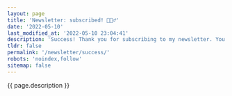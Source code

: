 ```yaml
---
layout: page
title: 'Newsletter: subscribed! 🏃🏻‍♂️'
date: '2022-05-10'
last_modified_at: '2022-05-10 23:04:41'
description: 'Success! Thank you for subscribing to my newsletter. You will receive an email confirmation soon. Should you change your mind, get in touch.'
tldr: false
permalink: '/newsletter/success/'
robots: 'noindex,follow'
sitemap: false
---
```

{{ page.description }}